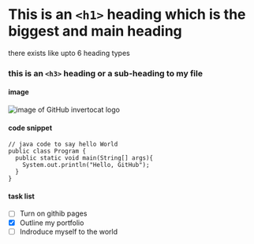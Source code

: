 # This is an `<h1>` heading which is the biggest and main heading

there exists like upto 6 heading types

### this is an `<h3>` heading or a sub-heading to my file

#### image

![image of GitHub invertocat logo](https://github.githubassets.com/images/modules/logos_page/GitHub-Mark.png)

#### code snippet

```
// java code to say hello World
public class Program {
  public static void main(String[] args){
    System.out.println("Hello, GitHub");
  }
}
```

#### task list

- [ ] Turn on githib pages
- [x] Outline my portfolio
- [ ] Indroduce myself to the world
